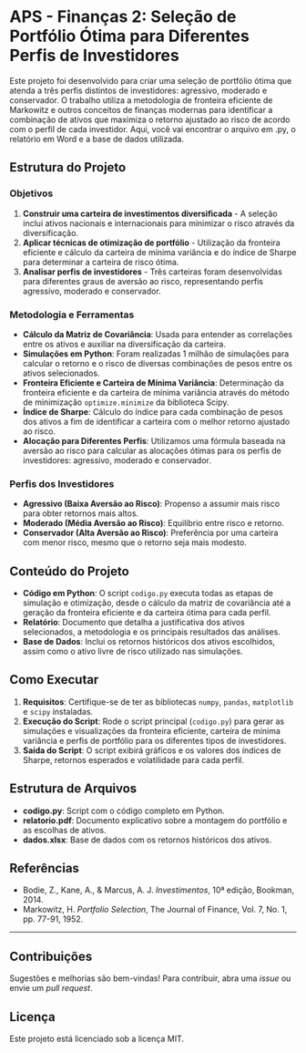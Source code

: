 # APS - Finanças 2: Seleção de Portfólio Ótima para Diferentes Perfis de Investidores

Este projeto foi desenvolvido para criar uma seleção de portfólio ótima que atenda a três perfis distintos de investidores: agressivo, moderado e conservador. O trabalho utiliza a metodologia de fronteira eficiente de Markowitz e outros conceitos de finanças modernas para identificar a combinação de ativos que maximiza o retorno ajustado ao risco de acordo com o perfil de cada investidor. Aqui, você vai encontrar o arquivo em .py, o relatório em Word e a base de dados utilizada.

## Estrutura do Projeto

### Objetivos

1. **Construir uma carteira de investimentos diversificada** - A seleção inclui ativos nacionais e internacionais para minimizar o risco através da diversificação.
2. **Aplicar técnicas de otimização de portfólio** - Utilização da fronteira eficiente e cálculo da carteira de mínima variância e do índice de Sharpe para determinar a carteira de risco ótima.
3. **Analisar perfis de investidores** - Três carteiras foram desenvolvidas para diferentes graus de aversão ao risco, representando perfis agressivo, moderado e conservador.

### Metodologia e Ferramentas

- **Cálculo da Matriz de Covariância**: Usada para entender as correlações entre os ativos e auxiliar na diversificação da carteira.
- **Simulações em Python**: Foram realizadas 1 milhão de simulações para calcular o retorno e o risco de diversas combinações de pesos entre os ativos selecionados.
- **Fronteira Eficiente e Carteira de Mínima Variância**: Determinação da fronteira eficiente e da carteira de mínima variância através do método de minimização `optimize.minimize` da biblioteca Scipy.
- **Índice de Sharpe**: Cálculo do índice para cada combinação de pesos dos ativos a fim de identificar a carteira com o melhor retorno ajustado ao risco.
- **Alocação para Diferentes Perfis**: Utilizamos uma fórmula baseada na aversão ao risco para calcular as alocações ótimas para os perfis de investidores: agressivo, moderado e conservador.

### Perfis dos Investidores

- **Agressivo (Baixa Aversão ao Risco)**: Propenso a assumir mais risco para obter retornos mais altos.
- **Moderado (Média Aversão ao Risco)**: Equilíbrio entre risco e retorno.
- **Conservador (Alta Aversão ao Risco)**: Preferência por uma carteira com menor risco, mesmo que o retorno seja mais modesto.

## Conteúdo do Projeto

- **Código em Python**: O script `codigo.py` executa todas as etapas de simulação e otimização, desde o cálculo da matriz de covariância até a geração da fronteira eficiente e da carteira ótima para cada perfil.
- **Relatório**: Documento que detalha a justificativa dos ativos selecionados, a metodologia e os principais resultados das análises.
- **Base de Dados**: Inclui os retornos históricos dos ativos escolhidos, assim como o ativo livre de risco utilizado nas simulações.

## Como Executar

1. **Requisitos**: Certifique-se de ter as bibliotecas `numpy`, `pandas`, `matplotlib` e `scipy` instaladas.
2. **Execução do Script**: Rode o script principal (`codigo.py`) para gerar as simulações e visualizações da fronteira eficiente, carteira de mínima variância e perfis de portfólio para os diferentes tipos de investidores.
3. **Saída do Script**: O script exibirá gráficos e os valores dos índices de Sharpe, retornos esperados e volatilidade para cada perfil.

## Estrutura de Arquivos

- **codigo.py**: Script com o código completo em Python.
- **relatorio.pdf**: Documento explicativo sobre a montagem do portfólio e as escolhas de ativos.
- **dados.xlsx**: Base de dados com os retornos históricos dos ativos.

## Referências

- Bodie, Z., Kane, A., & Marcus, A. J. *Investimentos*, 10ª edição, Bookman, 2014.
- Markowitz, H. *Portfolio Selection*, The Journal of Finance, Vol. 7, No. 1, pp. 77-91, 1952.

---

## Contribuições

Sugestões e melhorias são bem-vindas! Para contribuir, abra uma *issue* ou envie um *pull request*.

## Licença

Este projeto está licenciado sob a licença MIT.
